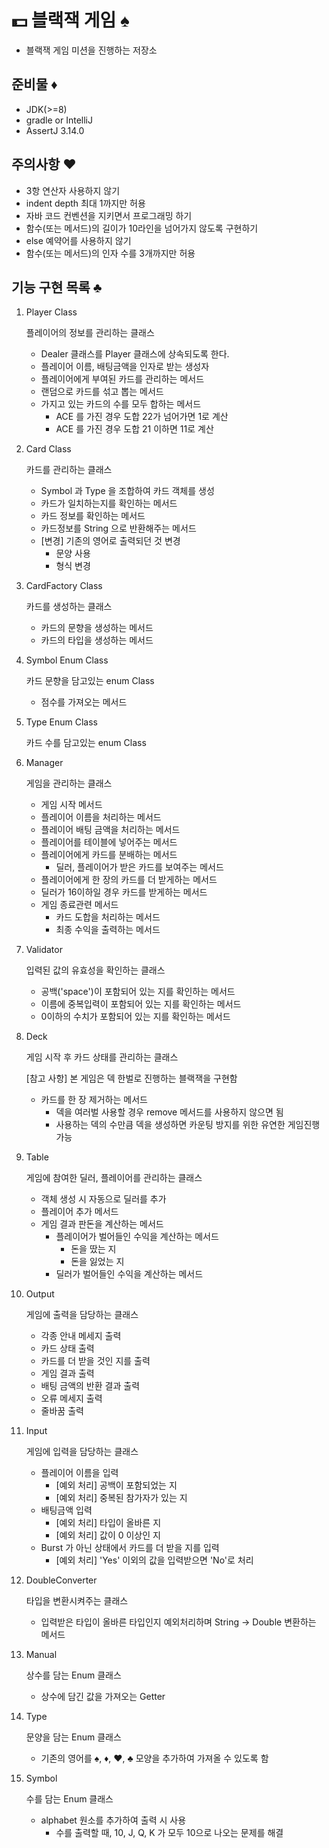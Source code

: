 # 💵 블랙잭 게임 ♠ 

- 블랙잭 게임 미션을 진행하는 저장소

## 준비물 ♦

- JDK(>=8)
- gradle or IntelliJ
- AssertJ 3.14.0

## 주의사항 ♥
- 3항 연산자 사용하지 않기
- indent depth 최대 1까지만 허용
- 자바 코드 컨벤션을 지키면서 프로그래밍 하기
- 함수(또는 메서드)의 길이가 10라인을 넘어가지 않도록 구현하기
- else 예약어를 사용하지 않기
- 함수(또는 메서드)의 인자 수를 3개까지만 허용

## 기능 구현 목록 ♣

1. Player Class

    플레이어의 정보를 관리하는 클래스

    - Dealer 클래스를 Player 클래스에 상속되도록 한다.
    - 플레이어 이름, 배팅금액을 인자로 받는 생성자
    - 플레이어에게 부여된 카드를 관리하는 메서드
    - 랜덤으로 카드를 섞고 뽑는 메서드
    - 가지고 있는 카드의 수를 모두 합하는 메서드
        - ACE 를 가진 경우 도합 22가 넘어가면 1로 계산
        - ACE 를 가진 경우 도합 21 이하면 11로 계산

2. Card Class

    카드를 관리하는 클래스

    - Symbol 과 Type 을 조합하여 카드 객체를 생성
    - 카드가 일치하는지를 확인하는 메서드
    - 카드 정보를 확인하는 메서드
    - 카드정보를 String 으로 반환해주는 메서드
    - [변경] 기존의 영어로 출력되던 것 변경
        - 문양 사용
        - 형식 변경

3. CardFactory Class

    카드를 생성하는 클래스
    
    - 카드의 문향을 생성하는 메서드
    - 카드의 타입을 생성하는 메서드

4. Symbol Enum Class

    카드 문향을 담고있는 enum Class
    
    - 점수를 가져오는 메서드

5. Type Enum Class

    카드 수를 담고있는 enum Class
    
6. Manager

    게임을 관리하는 클래스
    - 게임 시작 메서드
    - 플레이어 이름을 처리하는 메서드
    - 플레이어 배팅 금액을 처리하는 메서드
    - 플레이어를 테이블에 넣어주는 메서드
    - 플레이어에게 카드를 분배하는 메서드
        - 딜러, 플레이어가 받은 카드를 보여주는 메서드
    - 플레이어에게 한 장의 카드를 더 받게하는 메서드
    - 딜러가 16이하일 경우 카드를 받게하는 메서드
    - 게임 종료관련 메서드
        - 카드 도합을 처리하는 메서드
        - 최종 수익을 출력하는 메서드
    
7. Validator

    입력된 값의 유효성을 확인하는 클래스
    
    - 공백('space')이 포함되어 있는 지를 확인하는 메서드
    - 이름에 중복입력이 포함되어 있는 지를 확인하는 메서드
    - 0이하의 수치가 포함되어 있는 지를 확인하는 메서드
    
8. Deck

    게임 시작 후 카드 상태를 관리하는 클래스
    
    [참고 사항] 본 게임은 덱 한벌로 진행하는 블랙잭을 구현함
    
    - 카드를 한 장 제거하는 메서드
        - 덱을 여러벌 사용할 경우 remove 메서드를 사용하지 않으면 됨
        - 사용하는 덱의 수만큼 덱을 생성하면 카운팅 방지를 위한 유연한 게임진행 가능
    
9. Table

    게임에 참여한 딜러, 플레이어를 관리하는 클래스
    - 객체 생성 시 자동으로 딜러를 추가
    - 플레이어 추가 메서드
    - 게임 결과 판돈을 계산하는 메서드
        - 플레이어가 벌어들인 수익을 계산하는 메서드
            - 돈을 땄는 지
            - 돈을 잃었는 지
        - 딜러가 벌어들인 수익을 계산하는 메서드
    
10. Output

    게임에 출력을 담당하는 클래스
    - 각종 안내 메세지 출력
    - 카드 상태 출력
    - 카드를 더 받을 것인 지를 출력
    - 게임 결과 출력
    - 배팅 금액의 반환 결과 출력
    - 오류 메세지 출력
    - 줄바꿈 출력    
    
11. Input

    게임에 입력을 담당하는 클래스
    - 플레이어 이름을 입력
        - [예외 처리] 공백이 포함되었는 지
        - [예외 처리] 중복된 참가자가 있는 지
    - 배팅금액 입력
        - [예외 처리] 타입이 올바른 지
        - [예외 처리] 값이 0 이상인 지
    - Burst 가 아닌 상태에서 카드를 더 받을 지를 입력
        - [예외 처리] 'Yes' 이외의 값을 입력받으면 'No'로 처리
    
12. DoubleConverter

    타입을 변환시켜주는 클래스
    - 입력받은 타입이 올바른 타입인지 예외처리하며 String -> Double 변환하는 메서드

13. Manual

    상수를 담는 Enum 클래스
    - 상수에 담긴 값을 가져오는 Getter
    
14. Type

    문양을 담는 Enum 클래스
    - 기존의 영어를 ♠, ♦, ♥, ♣ 모양을 추가하여 가져올 수 있도록 함
    
15. Symbol

    수를 담는 Enum 클래스
    - alphabet 원소를 추가하여 출력 시 사용
        - 수를 출력할 때, 10, J, Q, K 가 모두 10으로 나오는 문제를 해결
